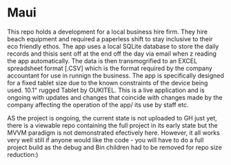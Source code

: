 # Maui
This repo holds a development for a local business hire firm.
They hire beach equipment and required a paperless shift to stay inclusive to their eco friendly ethos.
The app uses a local SQLite database to store the daily records and thisis sent off at the end off the day via email when z reading the app automatically.
The data is then transmogrified to an EXCEL spreadsheet format [.CSV] which is the format required by the company accountant for use in runnign the business.
The app is specifically designed for a fixed tablet size due to the known constraints of the device being used. 10.1" rugged Tablet by OUKITEL.
This is a live application and is ongoing with updates and changes that coincide with changes made by the company affecting the operation of the app/ its use by staff etc.

AS the project is ongoing, the current state is not uploaded to GH just yet, there is a viewable repo containing the full project in its early state but the MVVM paradigm is not demonstrated efectively here. However, it all works very well still if anyone would like the code - you will have to do a full project build as the debug and Bin children had to be removed for repo size reduction:)
 
